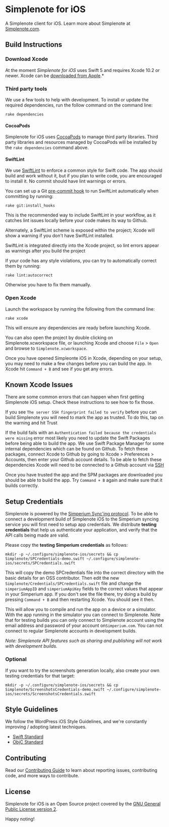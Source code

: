 # Simplenote for iOS
A Simplenote client for iOS. Learn more about Simplenote at [Simplenote.com](https://simplenote.com).

## Build Instructions

### Download Xcode

At the moment *Simplenote for iOS* uses Swift 5 and requires Xcode 10.2 or newer. Xcode can be [downloaded from Apple](https://developer.apple.com/downloads/index.action).*

### Third party tools

We use a few tools to help with development. To install or update the required dependencies, run the follow command on the command line:

`rake dependencies`

#### CocoaPods

Simplenote for iOS uses [CocoaPods](http://cocoapods.org/) to manage third party libraries.
Third party libraries and resources managed by CocoaPods will be installed by the `rake dependencies` command above.

#### SwiftLint

We use [SwiftLint](https://github.com/realm/SwiftLint) to enforce a common style for Swift code. The app should build and work without it, but if you plan to write code, you are encouraged to install it. No commit should have lint warnings or errors.

You can set up a Git [pre-commit hook](https://git-scm.com/book/en/v2/Customizing-Git-Git-Hooks) to run SwiftLint automatically when committing by running:

`rake git:install_hooks`

This is the recommended way to include SwiftLint in your workflow, as it catches lint issues locally before your code makes its way to Github.

Alternately, a SwiftLint scheme is exposed within the project; Xcode will show a warning if you don't have SwiftLint installed.

SwiftLint is integrated directly into the Xcode project, so lint errors appear as warnings after you build the project

If your code has any style violations, you can try to automatically correct them by running:

`rake lint:autocorrect`

Otherwise you have to fix them manually.

### Open Xcode

Launch the workspace by running the following from the command line:

`rake xcode`

This will ensure any dependencies are ready before launching Xcode.

You can also open the project by double clicking on Simplenote.xcworkspace file, or launching Xcode and choose `File` > `Open` and browse to `Simplenote.xcworkspace`.

Once you have opened Simpleonte iOS in Xcode, depending on your setup, you may need to make a few changes before you can build the app.  In Xcode hit `Command + B` and see if you get any errors.  

## Known Xcode Issues

There are some common errors that can happen when first getting Simplenote iOS setup.  Check these instructions to see how to fix those.

If you see `The server SSH fingerprint failed to verify` before you can build Simplenote you will need to mark the app as trusted.  To do this, tap on the warning and hit Trust

If the build fails with an `Authentication failed because the credentials were missing` error most likely you need to update the Swift Packages before being able to build the app. We use Swift Package Manager for some internal dependencies which can be found on Github.  To fetch these packages, connect Xcode to Github by going to Xcode > Preferences > Accounts, then enter your Github account details.  To be able to fetch these dependencies Xcode will need to be connected to a Github account via [SSH](https://docs.github.com/en/github/authenticating-to-github/connecting-to-github-with-ssh/generating-a-new-ssh-key-and-adding-it-to-the-ssh-agent)

Once you have trusted the app and the SPM packages are downloaded you should be able to build the app.  Try `Command + B` again and make sure that it builds correctly.

## Setup Credentials

Simplenote is powered by the [Simperium Sync'ing protocol](https://www.simperium.com). To be able to connect a development build of Simplenote iOS to the Simperium syncing service you will first need to setup app credentials.
We distribute **testing credentials** that help us authenticate your application, and verify that the API calls being made are valid. 

Please copy the **testing Simperium credentials** as follows:

```
mkdir -p ~/.configure/simplenote-ios/secrets && cp Simplenote/SPCredentials-demo.swift ~/.configure/simplenote-ios/secrets/SPCredentials.swift
```

This will copy the demo SPCredentials file into the correct directory with the basic details for an OSS contributor. Then edit the new `Simplenote/Credentials/SPCredentials.swift` file and change the `simperiumAppID` and `simperiumApiKey` fields to the correct values that appear in your Simperium app. If you don't see the file there, try doing a build by pressing `Command + B` and then restarting Xcode.  You should see it then.

This will allow you to compile and run the app on a device or a simulator. With the app running in the simulator you can connect to Simplenote.  Note that for testing builds you can only connect to Simplenote account using the email address and password of your account on`Simperium.com`.  You can not connect to regular Simplenote accounts in development builds.

_Note: Simplenote API features such as sharing and publishing will not work with development builds._

### Optional

If you want to try the screenshots generation locally, also create your own testing credentials for that target:

```
mkdir -p ~/.configure/simplenote-ios/secrets && cp Simplenote/ScreenshotsCredentials-demo.swift ~/.configure/simplenote-ios/secrets/ScreenshotsCredentials.swift
```

## Style Guidelines

We follow the WordPress iOS Style Guidelines, and we're constantly improving / adopting latest techniques.

- [Swift Standard](https://github.com/wordpress-mobile/swift-style-guide)
- [ObjC Standard](https://github.com/wordpress-mobile/objective-c-style-guide)

## Contributing

Read our [Contributing Guide](CONTRIBUTING.md) to learn about reporting issues, contributing code, and more ways to contribute.

## License

Simplenote for iOS is an Open Source project covered by the [GNU General Public License version 2](LICENSE.md).

Happy noting!
